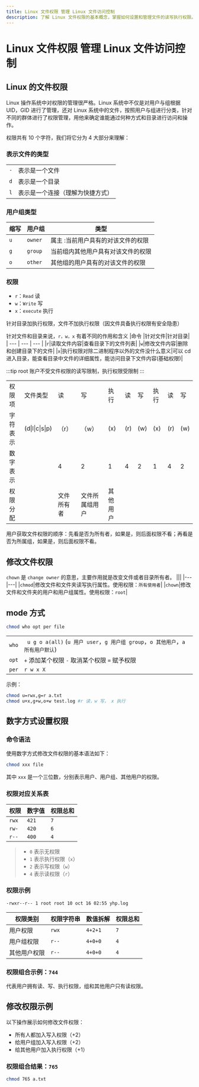 ```yaml
---
title: Linux 文件权限 管理 Linux 文件访问控制
description: 了解 Linux 文件权限的基本概念，掌握如何设置和管理文件的读写执行权限。
---
```


# Linux 文件权限 管理 Linux 文件访问控制

## Linux 的文件权限

Linux 操作系统中对权限的管理很严格。Linux 系统中不仅是对用户与组根据 UID，GID 进行了管理，还对 Linux 系统中的文件，按照用户与组进行分类，针对不同的群体进行了权限管理，用他来确定谁能通过何种方式和目录进行访问和操作。

权限共有 10 个字符，我们将它分为 4 大部分来理解：

### 表示文件的类型

|     |                                  |
| --- | -------------------------------- |
| `-` | 表示是一个文件                   |
| `d` | 表示是一个目录                   |
| `l` | 表示是一个连接（理解为快捷方式） |

### 用户组类型

| 缩写 | 用户组  | 类型                               |
| ---- | ------- | ---------------------------------- |
| `u`  | `owner` | 属主 :当前用户具有的对该文件的权限 |
| `g`  | `group` | 当前组内其他用户具有对该文件的权限 |
| `o`  | `other` | 其他组的用户具有的对该文件的权限   |

### 权限

- `r`：`Read` 读
- `w`：`Write` 写
- `x`：`execute` 执行

针对目录加执行权限，文件不加执行权限（因文件具备执行权限有安全隐患）

针对文件和目录来说，`r，w，x` 有着不同的作用和含义
|命令 |针对文件|针对目录|
| --- | --- | --- |
|`r`|读取文件内容|查看目录下的文件列表|
|`w`|修改文件内容|删除和创建目录下的文件|
|`x`|执行权限对除二进制程序以外的文件没什么意义|可以 cd 进入目录，能查看目录中文件的详细属性，能访问目录下文件内容(基础权限)|

:::tip
root 账户不受文件权限的读写限制，执行权限受限制
:::

<table data-draft-node="block" data-draft-type="table" data-size="normal" data-row-style="normal">
  <tbody>
    <tr>
      <td>权限项</td>
      <td>文件类型</td>
      <td>读</td>
      <td>写</td>
      <td>执行</td>
      <td>读</td>
      <td>写</td>
      <td>执行</td>
      <td>读</td>
      <td>写</td>
    </tr>
    <tr>
      <td>字符表示</td>
      <td>(d|l|c|s|p)</td>
      <td>（r）</td>
      <td>（w）</td>
      <td>(x)</td>
      <td>(r)</td>
      <td>(w)</td>
      <td>(x)</td>
      <td>(r)</td>
      <td>(w)</td>
    </tr>
    <tr>
      <td>数字表示</td>
      <td></td>
      <td>4</td>
      <td>2</td>
      <td>1</td>
      <td>4</td>
      <td>2</td>
      <td>1</td>
      <td>4</td>
      <td>2</td>
    </tr>
    <tr>
      <td>权限分配</td>
      <td></td>
      <td>文件所有者</td>
      <td>文件所属组用户</td>
      <td>其他用户</td>
    </tr>
  </tbody>
</table>

用户获取文件权限的顺序：先看是否为所有者，如果是，则后面权限不看；再看是否为所属组，如果是，则后面权限不看。

## 修改文件权限

`chown` 是 `change owner` 的意思，主要作用就是改变文件或者目录所有者。
|||
|---|---|
|`chmod`|修改文件和文件夹读写执行属性。使用权限：`所有使用者`|
|`chown`|修改文件和文件夹的用户和用户组属性。使用权限：`root`|

## mode 方式

```bash
chmod who opt per file
```

|       |                                                                                   |
| ----- | --------------------------------------------------------------------------------- |
| `who` | ` u g o a(all)` (`u 用户 user`，`g 用户组 group`，`o 其他用户`，`a 所有用户默认`) |
| `opt` | `+` 添加某个权限 `-` 取消某个权限 `=` 赋予权限                                    |
| `per` | `r w x X`                                                                         |

示例：

```bash
chmod u=rwx,g=r a.txt
chmod u+x,g+w,o+w test.log #r 读，w 写， x 执行
```

## 数字方式设置权限

### 命令语法

使用数字方式修改文件权限的基本语法如下：

```bash
chmod xxx file
```

其中 `xxx` 是一个三位数，分别表示用户、用户组、其他用户的权限。

### 权限对应关系表

| 权限  | 数字值 | 权限总和 |
| ----- | ------ | -------- |
| `rwx` | `421`  | `7`      |
| `rw-` | `420`  | `6`      |
| `r--` | `400`  | `4`      |

> - `0` 表示无权限
> - `1` 表示执行权限（`x`）
> - `2` 表示写权限（`w`）
> - `4` 表示读权限（`r`）

### 权限示例

```bash
-rwxr--r-- 1 root root 10 oct 16 02:55 yhp.log
```

| 权限类别     | 权限字符串 | 数值拆解 | 权限总和 |
| ------------ | ---------- | -------- | -------- |
| 用户权限     | `rwx`      | `4+2+1`  | `7`      |
| 用户组权限   | `r--`      | `4+0+0`  | `4`      |
| 其他用户权限 | `r--`      | `4+0+0`  | `4`      |

### 权限组合示例：`744`

代表用户拥有读、写、执行权限，组和其他用户只有读权限。

## 修改权限示例

以下操作展示如何修改文件权限：

- 所有人都加入写入权限（+2）
- 给用户组加入写入权限（+2）
- 给其他用户加入执行权限（+1）

### 权限组合结果：`765`

```bash
chmod 765 a.txt
```
